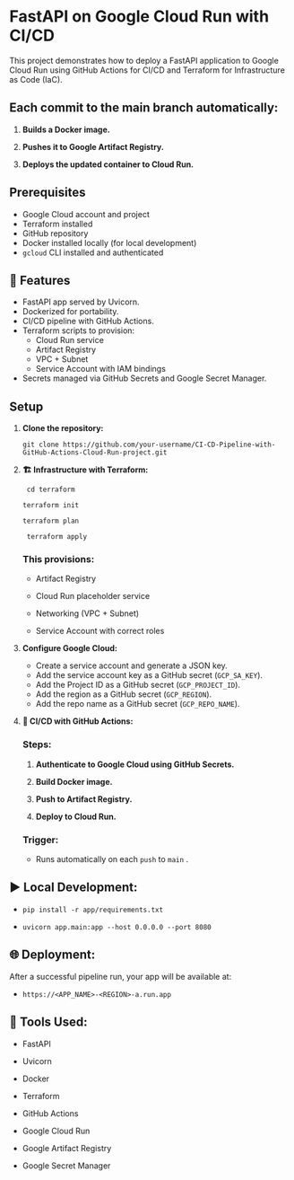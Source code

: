 # FastAPI on Google Cloud Run with CI/CD

This project demonstrates how to deploy a FastAPI application to Google Cloud Run using GitHub Actions for CI/CD and Terraform for Infrastructure as Code (IaC).

## Each commit to the main branch automatically:

1. **Builds a Docker image.**

2. **Pushes it to Google Artifact Registry.**

3. **Deploys the updated container to Cloud Run.**

## Prerequisites

- Google Cloud account and project
- Terraform installed
- GitHub repository
- Docker installed locally (for local development)
- `gcloud` CLI installed and authenticated

## 🚀 Features
- FastAPI app served by Uvicorn.
- Dockerized for portability.
- CI/CD pipeline with GitHub Actions.
- Terraform scripts to provision:
    - Cloud Run service
    - Artifact Registry
    - VPC + Subnet
    - Service Account with IAM bindings
- Secrets managed via GitHub Secrets and Google Secret Manager.


## Setup

1. **Clone the repository:**
    ```
    git clone https://github.com/your-username/CI-CD-Pipeline-with-GitHub-Actions-Cloud-Run-project.git
    ```
2. **🏗️ Infrastructure with Terraform:**

   ```
    cd terraform
      ```
      ```
    terraform init
    ```
    ```
    terraform plan
    ```
   ```
    terraform apply
    ```

    ### This provisions:

    - Artifact Registry

    - Cloud Run placeholder service

    - Networking (VPC + Subnet)

    - Service Account with correct roles

3. **Configure Google Cloud:**
    - Create a service account and generate a JSON key.
    - Add the service account key as a GitHub secret (`GCP_SA_KEY`).
    - Add the Project ID as a GitHub secret (`GCP_PROJECT_ID`).
    - Add the region as a GitHub secret (`GCP_REGION`).
    - Add the repo name as a GitHub secret (`GCP_REPO_NAME`).

4. **🔄 CI/CD with GitHub Actions:**
    ### Steps:
    1. **Authenticate to Google Cloud using GitHub Secrets.**

    2. **Build Docker image.**

    3. **Push to Artifact Registry.**

    4. **Deploy to Cloud Run.**
    ### Trigger:
    - Runs automatically on each `push` to `main` .
## ▶️ Local Development:

- ```pip install -r app/requirements.txt```

- ```uvicorn app.main:app --host 0.0.0.0 --port 8080```

## 🌐 Deployment:
After a successful pipeline run, your app will be available at:
- ```https://<APP_NAME>-<REGION>-a.run.app```

## 🧰 Tools Used:
- FastAPI

- Uvicorn

- Docker

- Terraform

- GitHub Actions

- Google Cloud Run

- Google Artifact Registry

- Google Secret Manager